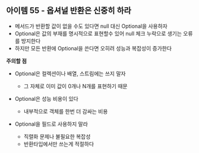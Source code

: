 ## 아이템 55 - 옵셔널 반환은 신중히 하라

- 메서드가 반환할 값이 없을 수도 있다면 null 대신 Optional<T>을 사용하자
- Optional은 값의 부재를 명시적으로 표현할수 있어 null 체크 누락으로 생기는 오류를 방지한다
- 하지만 모든 반환에 Optional을 쓴다면 오히려 성능과 복잡성이 증가한다



**주의할 점**
- Optional은 컬렉션이나 배열, 스트림에는 쓰지 말자
  - 그 자체로 이미 값이 0개나 N개를 표현하기 때문
 
- Optional은 성능 비용이 있다
  - 내부적으로 객체를 한번 더 감싸는 비용

- Optional을 필드로 사용하지 말라
  - 직렬화 문제나 불필요한 복잡성
  - 반환타입에서만 쓰는게 적절하다
 

<br/>
